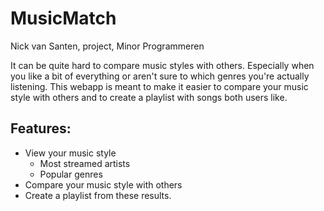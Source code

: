 # MusicMatch
Nick van Santen, project, Minor Programmeren

It can be quite hard to compare music styles with others. Especially when you like a bit of everything or aren't sure to which genres you're actually listening. This webapp is meant to make it easier to compare your music style with others and to create a playlist with songs both users like.

## Features:
- View your music style
    - Most streamed artists
    - Popular genres
- Compare your music style with others
- Create a playlist from these results.
